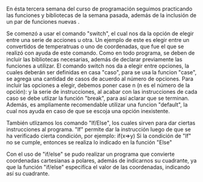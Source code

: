 En ésta tercera semana del curso de programación seguimos practicando las funciones y bibliotecas de la semana pasada, además de la inclusión de un par de funciones nuevas .

Se comenzó a usar el comando "switch", el cual nos da la opción de elegir entre una serie de acciones u otra. Un ejemplo de este es elegir entre un convertidos de temperatruas o uno de coordenadas, que fue el que se realizó con ayuda de este comando. 
Como en todo programa, se deben de incluir las bibliotecas necesarias, además de declarar previamente las funciones a utilizar.
El comando switch nos da a elegir entre opciones, la cuales deberán ser definidas en casa "caso", para se usa la funcion "case", se agrega una cantidad de casos de acuerdo al número de opciones.
Para incluir las opciones a elegir, debemos poner case n (n es el número de la opción): y la serie de instrucciones, al acabar con las instrucciones de cada caso se debe utlizar la función "break", para así aclarar que se terminan. Además, es ampliamente recomendable utilizar una funcion "default", la cual nos ayuda en caso de que se escoja una opción inexistente. 


También utlizamos los comando "If/Else", los cuales sirven para dar ciertas instrucciones al programa.
"If" permite dar la instrucción luego de que se ha verificado cierta condición, por ejemplo:
if(x=>y)
Si la condición de "If" no se cumple, entonces se realiza lo indicado en la función "Else"

Con el uso de "if/else" se pudo realizar un programa que convierte coordenadas cartesianas a polares, además de indicarnos su cuadrante, ya que la función "if/else" especifíca el valor de las coordenadas, indicando así su cuadrante.

